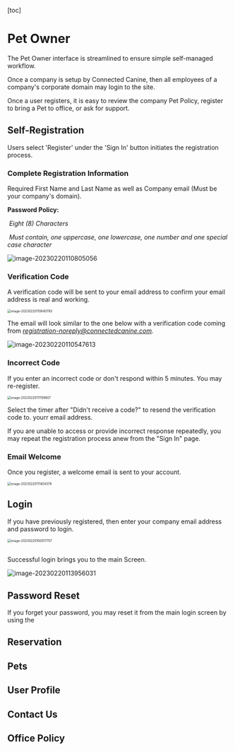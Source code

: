 [toc]



# Pet Owner

The Pet Owner interface is streamlined to ensure simple self-managed workflow.

Once a company is setup by Connected Canine, then all employees of a company's corporate domain may login to the site.

Once a user registers, it is easy to review the company Pet Policy, register to bring a Pet to office, or ask for support.





## Self-Registration



Users select 'Register' under the 'Sign In' button initiates the registration process.

### Complete Registration Information

Required First Name and Last Name as well as Company email (Must be your company's domain).



**Password Policy:**

​	*Eight (8) Characters*

​	*Must contain, one uppercase, one lowercase, one number and one special case character*

![image-20230220110805056](./image-20230220110805056.png)



### Verification Code



A verification code will be sent to your email address to confirm your email address is real and working.



<img src="./docs/image-20230220110840793.png" alt="image-20230220110840793" style="zoom:50%;" />



The email will look similar to the one below with a verification code coming from *registration-noreply@connectedcanine.com.*

![image-20230220110547613](./docs/image-20230220110547613.png)

### Incorrect Code

If you enter an incorrect code or don't respond within 5 minutes. You may re-register.



<img src="./docs/image-20230220111159807.png" alt="image-20230220111159807" style="zoom:50%;" />

Select the timer after "Didn't receive a code?" to resend the verification code to. yourr email address.

If you are unable to access or provide incorrect response repeatedly, you may repeat the registration process anew from the "Sign In" page.



### Email Welcome

Once you register, a welcome email is sent to your account.



<img src="./docs/image-20230220111404378.png" alt="image-20230220111404378" style="zoom:50%;" />

## Login



If you have previously registered, then enter your company email address and password to login.



<img src="./docs/image-20230220100017757.png" alt="image-20230220100017757" style="zoom:50%;" />

## 



Successful login brings you to the main Screen.



![image-20230220113956031](./image-20230220113956031.png)





## Password Reset



If you forget your password, you may reset it from the main login screen by using the 





## Reservation





## Pets



## User Profile



## Contact Us



## Office Policy







